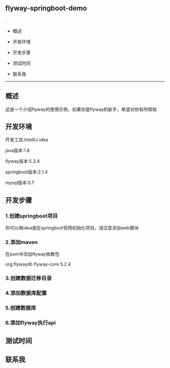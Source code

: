 ## flyway-springboot-demo
.
+ 概述
- 开发环境
+ 开发步骤
- 测试时间
+ 联系我

***

## 概述
这是一个介绍flyway的使用示例，如果你是flyway的新手，希望对你有所帮助

## 开发环境
开发工具:IntelliJ idea

java版本:1.8

flyway版本:5.2.4

springboot版本:2.1.4

mysql版本:5.7

## 开发步骤
### 1.创建springboot项目
你可以用idea或在springboot官网初始化项目，请注意添加web模块
### 2.添加maven
在pom中添加flyway依赖包
  
<dependency>
			<groupId>org.flywaydb</groupId>
			<artifactId>flyway-core</artifactId>
			<version>5.2.4</version>
</dependency>
  
### 3.创建数据迁移目录
### 4.添加数据库配置
### 5.创建数据库
### 6.添加flyway执行api


## 测试时间

## 联系我
